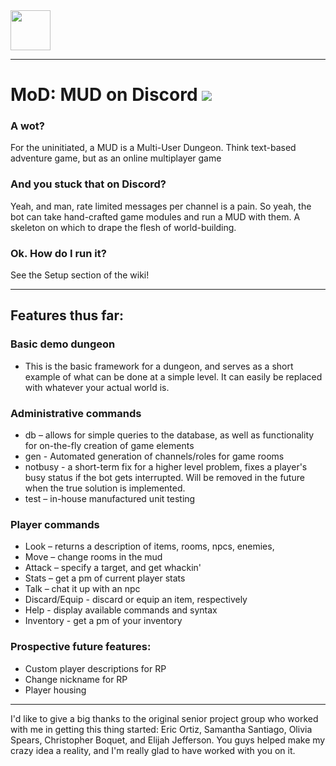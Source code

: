 <img src="http://www.mahan.io/static/media/DMspritev3.png" height="64"/>

___

# MoD: MUD on Discord <a href="https://codeclimate.com/github/JohnnySn0w/MoD/maintainability"><img src="https://api.codeclimate.com/v1/badges/1901d2aed01ef57e9384/maintainability" /></a>
### A wot?
For the uninitiated, a MUD is a Multi-User Dungeon. Think text-based adventure game, but as an online multiplayer game
### And you stuck that on Discord?
Yeah, and man, rate limited messages per channel is a pain.
So yeah, the bot can take hand-crafted game modules and run a MUD with them. A skeleton on which to drape the flesh of world-building.
### Ok. How do I run it?
See the Setup section of the wiki!

___

## Features thus far:

### Basic demo dungeon
- This is the basic framework for a dungeon, and serves as a short example of what can be done at a simple level. It can easily be replaced with whatever your actual world is.

### Administrative commands
- db – allows for simple queries to the database, as well as functionality for on-the-fly creation of game elements
- gen - Automated generation of channels/roles for game rooms
- notbusy - a short-term fix for a higher level problem, fixes a player's busy status if the bot gets interrupted. Will be removed in the future when the true solution is implemented.
- test – in-house manufactured unit testing

### Player commands
- Look – returns a description of items, rooms, npcs, enemies, 
- Move – change rooms in the mud
- Attack – specify a target, and get whackin'
- Stats – get a pm of current player stats
- Talk – chat it up with an npc
- Discard/Equip - discard or equip an item, respectively
- Help - display available commands and syntax
- Inventory - get a pm of your inventory

### Prospective future features:
- Custom player descriptions for RP
- Change nickname for RP
- Player housing


___

I'd like to give a big thanks to the original senior project group who worked with me in getting this thing started:
Eric Ortiz, Samantha Santiago, Olivia Spears, Christopher Boquet, and Elijah Jefferson. You guys helped make my crazy idea a reality, and I'm really glad to have worked with you on it.
